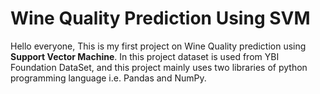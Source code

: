 # Wine Quality Prediction Using SVM
Hello everyone, This is my first project on Wine Quality prediction using **Support Vector Machine**.
In this project dataset is used from YBI Foundation DataSet,
and this project mainly uses two libraries of python programming language i.e. Pandas and NumPy.
